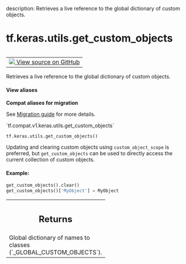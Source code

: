 description: Retrieves a live reference to the global dictionary of custom objects.

<div itemscope itemtype="http://developers.google.com/ReferenceObject">
<meta itemprop="name" content="tf.keras.utils.get_custom_objects" />
<meta itemprop="path" content="Stable" />
</div>

# tf.keras.utils.get_custom_objects

<!-- Insert buttons and diff -->

<table class="tfo-notebook-buttons tfo-api nocontent" align="left">
<td>
  <a target="_blank" href="https://github.com/keras-team/keras/tree/v2.7.0/keras/utils/generic_utils.py#L92-L110">
    <img src="https://www.tensorflow.org/images/GitHub-Mark-32px.png" />
    View source on GitHub
  </a>
</td>
</table>



Retrieves a live reference to the global dictionary of custom objects.

<section class="expandable">
  <h4 class="showalways">View aliases</h4>
  <p>
<b>Compat aliases for migration</b>
<p>See
<a href="https://www.tensorflow.org/guide/migrate">Migration guide</a> for
more details.</p>
<p>`tf.compat.v1.keras.utils.get_custom_objects`</p>
</p>
</section>

<pre class="devsite-click-to-copy prettyprint lang-py tfo-signature-link">
<code>tf.keras.utils.get_custom_objects()
</code></pre>



<!-- Placeholder for "Used in" -->

Updating and clearing custom objects using `custom_object_scope`
is preferred, but `get_custom_objects` can
be used to directly access the current collection of custom objects.

#### Example:



```python
get_custom_objects().clear()
get_custom_objects()['MyObject'] = MyObject
```

<!-- Tabular view -->
 <table class="responsive fixed orange">
<colgroup><col width="214px"><col></colgroup>
<tr><th colspan="2"><h2 class="add-link">Returns</h2></th></tr>
<tr class="alt">
<td colspan="2">
Global dictionary of names to classes (`_GLOBAL_CUSTOM_OBJECTS`).
</td>
</tr>

</table>


